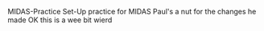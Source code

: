 MIDAS-Practice
Set-Up practice for MIDAS
Paul's a nut for the changes he made
OK this is a wee bit wierd